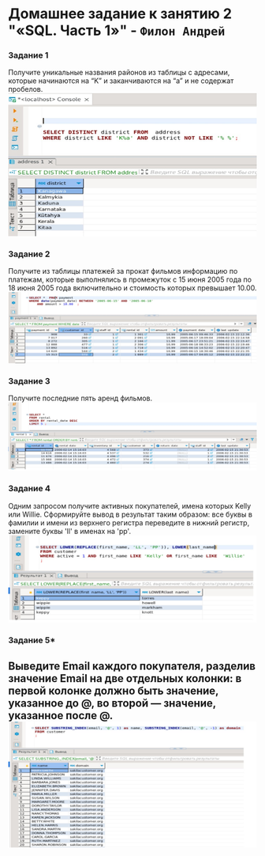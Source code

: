 # Домашнее задание к занятию 2 "«SQL. Часть 1»" - `Филон Андрей`

### Задание 1

Получите уникальные названия районов из таблицы с адресами, которые начинаются на “K” и заканчиваются на “a” и не содержат пробелов.  
![1](https://github.com/AndreyFilon/bd-12-03/blob/main/1.jpg)    

### Задание 2

Получите из таблицы платежей за прокат фильмов информацию по платежам, которые выполнялись в промежуток с 15 июня 2005 года по 18 июня 2005 года включительно и стоимость которых превышает 10.00.  
![2](https://github.com/AndreyFilon/bd-12-03/blob/main/2.jpg) 
### Задание 3

Получите последние пять аренд фильмов.
![3](https://github.com/AndreyFilon/bd-12-03/blob/main/3.jpg)  

### Задание 4

Одним запросом получите активных покупателей, имена которых Kelly или Willie.
Сформируйте вывод в результат таким образом:
    все буквы в фамилии и имени из верхнего регистра переведите в нижний регистр,
    замените буквы 'll' в именах на 'pp'.  
![4](https://github.com/AndreyFilon/bd-12-03/blob/main/4.jpg)  

### Задание 5*

Выведите Email каждого покупателя, разделив значение Email на две отдельных колонки: в первой колонке должно быть значение, указанное до @, во второй — значение, указанное после @.
![5](https://github.com/AndreyFilon/bd-12-03/blob/main/5.jpg)
---
  

